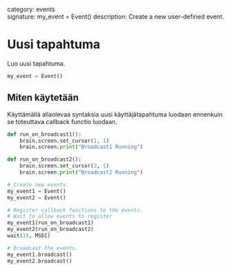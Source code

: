 category: events  
signature: my_event = Event() 
description: Create a new user-defined event.  

# Uusi tapahtuma

Luo uusi tapahtuma.

```python
my_event = Event()
```

## Miten käytetään

Käyttämällä allaolevaa syntaksia uusi käyttäjätapahtuma luodaan ennenkuin se toteuttava callback functio luodaan.

```python
def run_on_broadcast1():
    brain.screen.set_cursor(1, 1)
    brain.screen.print("Broadcast1 Running")

def run_on_broadcast2():
    brain.screen.set_cursor(2, 1)
    brain.screen.print("Broadcast2 Running")

# Create new events.
my_event1 = Event()
my_event2 = Event()

# Register callback functions to the events.
# Wait to allow events to register
my_event1(run_on_broadcast1)
my_event2(run_on_broadcast2)
wait(15, MSEC)

# Broadcast the events.
my_event1.broadcast()
my_event2.broadcast()
```

<advanced>
</advanced>